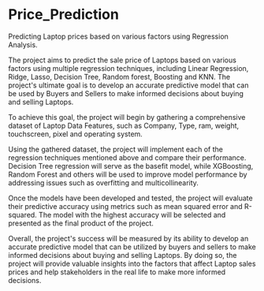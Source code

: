 # Price_Prediction
Predicting Laptop prices based on various factors using Regression Analysis.

The project aims to predict the sale price of Laptops based on various factors using multiple regression techniques, including Linear Regression, Ridge, Lasso, Decision Tree, Random forest, Boosting and KNN. The project's ultimate goal is to develop an accurate predictive model that can be used by Buyers and Sellers to make informed decisions about buying and selling Laptops.

To achieve this goal, the project will begin by gathering a comprehensive dataset of Laptop Data Features, such as Company, Type, ram, weight, touchscreen, pixel and operating system. 

Using the gathered dataset, the project will implement each of the regression techniques mentioned above and compare their performance. Decision Tree regression will serve as the basefit model, while XGBoosting, Random Forest and others will be used to improve model performance by addressing issues such as overfitting and multicollinearity.

Once the models have been developed and tested, the project will evaluate their predictive accuracy using metrics such as mean squared error and R-squared. The model with the highest accuracy will be selected and presented as the final product of the project.

Overall, the project's success will be measured by its ability to develop an accurate predictive model that can be utilized by buyers and sellers to make informed decisions about buying and selling Laptops. By doing so, the project will provide valuable insights into the factors that affect Laptop sales prices and help stakeholders in the real life to make more informed decisions.
